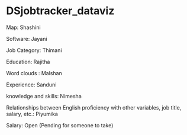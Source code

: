 # DSjobtracker_dataviz


Map: Shashini

Software: Jayani

Job Category: Thimani

Education: Rajitha

Word clouds : Malshan

Experience: Sanduni

knowledge and skills: Nimesha

Relationships between English proficiency with other variables, job title, salary, etc.: Piyumika

Salary: Open (Pending for someone to take)

